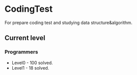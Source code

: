 # CodingTest
For prepare coding test and studying data structure&algorithm.
## Current level
### Programmers
- Level0 - 100 solved.
- Level1 - 18 solved.
